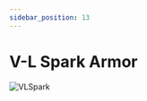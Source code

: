 ```yaml
---
sidebar_position: 13
---
```


# V-L Spark Armor

![VLSpark](https://vwiki.valorserver.com/api/item/picture/v-l%20spark%20armor)
